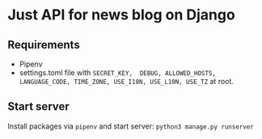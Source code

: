 # Just API for news blog on Django
## Requirements
 - Pipenv
 - settings.toml file with
   ``SECRET_KEY, 
DEBUG,
ALLOWED_HOSTS,
LANGUAGE_CODE,
TIME_ZONE,
USE_I18N,
USE_L10N,
USE_TZ``
at root.

## Start server
Install packages via `pipenv` and start server: ``python3 manage.py runserver``
